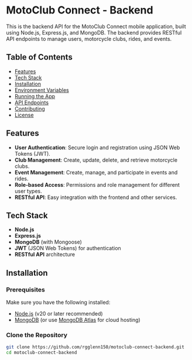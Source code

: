 # MotoClub Connect - Backend

This is the backend API for the MotoClub Connect mobile application, built using Node.js, Express.js, and MongoDB. The backend provides RESTful API endpoints to manage users, motorcycle clubs, rides, and events.

## Table of Contents

- [Features](#features)
- [Tech Stack](#tech-stack)
- [Installation](#installation)
- [Environment Variables](#environment-variables)
- [Running the App](#running-the-app)
- [API Endpoints](#api-endpoints)
- [Contributing](#contributing)
- [License](#license)

## Features

- **User Authentication**: Secure login and registration using JSON Web Tokens (JWT).
- **Club Management**: Create, update, delete, and retrieve motorcycle clubs.
- **Event Management**: Create, manage, and participate in events and rides.
- **Role-based Access**: Permissions and role management for different user types.
- **RESTful API**: Easy integration with the frontend and other services.

## Tech Stack

- **Node.js**
- **Express.js**
- **MongoDB** (with Mongoose)
- **JWT** (JSON Web Tokens) for authentication
- **RESTful API** architecture

## Installation

### Prerequisites

Make sure you have the following installed:

- [Node.js](https://nodejs.org/) (v20 or later recommended)
- [MongoDB](https://www.mongodb.com/try/download/community) (or use [MongoDB Atlas](https://www.mongodb.com/cloud/atlas) for cloud hosting)

### Clone the Repository

```bash
git clone https://github.com/rgglenn150/motoclub-connect-backend.git
cd motoclub-connect-backend
```
